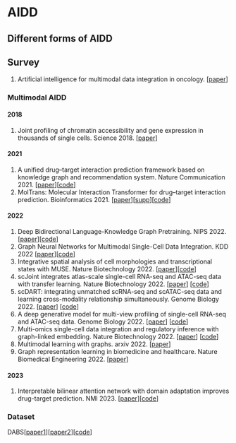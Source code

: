 # AIDD
## Different forms of AIDD

## Survey
1. Artificial intelligence for multimodal data integration in oncology. [[paper](https://reader.elsevier.com/reader/sd/pii/S153561082200441X?token=E68406806BBE9D80033D9D1AFFAA792CEABCE58A2D09555B2CE1D0A0C4E305A8F004BF03122E5EFD9A65530CFCFC2C9D&originRegion=us-east-1&originCreation=20230201105730)]

### Multimodal AIDD
#### 2018
1. Joint profiling of chromatin accessibility and gene expression in thousands of single cells. Science 2018. [[paper](https://www.science.org/doi/pdf/10.1126/science.aau0730?casa_token=xHOV6JeZEfQAAAAA:NYj4oPdBQshoJhjgp4gsEd1ssIZFyygrySro_mMvlJ9N5OHFrNikDdUU0-VyKY3i94Qbo8RKhTifvkEw)]

#### 2021
1. A unified drug–target interaction prediction framework based on knowledge graph and recommendation system. Nature Communication 2021. [[paper](https://www.nature.com/articles/s41467-021-27137-3)][[code](https://zenodo.org/record/5500305)]
2. MolTrans: Molecular Interaction Transformer for drug–target interaction prediction. Bioinformatics 2021. [[paper](https://watermark.silverchair.com/btaa880.pdf?token=AQECAHi208BE49Ooan9kkhW_Ercy7Dm3ZL_9Cf3qfKAc485ysgAAAwEwggL9BgkqhkiG9w0BBwagggLuMIIC6gIBADCCAuMGCSqGSIb3DQEHATAeBglghkgBZQMEAS4wEQQMItb58NSiDkyGb7tZAgEQgIICtLxXLjORgmb2mJpvPJ9C82Ggc-e_IXjyyR7xn52PHWtXsFwVkms7mRStau8bFmtAshH_9ZI8RGt4v_9jPOFBGkfW02pCR3P_3zqBTebe7Ss51VGcp23-aa8T3tOV6Ik5xwSOXGPyxgJ-xI6hMB7p0ItkqslY2l_YX12_pTXQdyueuZ_ulMjdGsoXdWu8-f0LcWRg01C6WYY6OwJB1W2m6Im7k9n041VDmKWpST2JM0-aHSWepxBezgXRtx9ZVpRfNeTTfwJiHfOkRESjVZsC2JFvO8949xesjwY8-GjAGsuzco4xOVGuFJ8lsGokEwktZb8oWsOkr_TDOI1igfhKBvDRYMM7OYYvblVJV5zIp_Ryz6khn4IJX3jzL36EmQtKmab9b9nq6Hj3USTqdYW34WWv85z3XsQrfJMHDDW-Vfa7KWKeGeqsBQWeZdbomDTJXdfZEK6ka4MPZMvVjG_Z6HzN8uW9lFEE0eiUs8HdRxdbsfDUDcpC8Uuv5gw9m751Kj-7S6Z_n1lndA38CKl59MJrLKo7__Z4DKIfUmfdXKiTfC6LwqGoVKwkdeYAlAO9TAZjmFmcbxuuwbY6Q1BCi8flRsRfrpd9BOkcRu3Ow6e1GwFhEBd2-xnEv4flHW-lvX1BidL80beQ7SLNxZVedwz1Qk-5sV2A1Z5bskdKJ2ZrKHCH4h0QQzykV_auaL8YfcNjcJsaaT4xBpavOzMl7fhm0duItVY4VIgeROIQAmYGANX6Yoek8bg_3bdxp7oKMr46YFJtmkcxG4F0QMPvwy9cdZk9RkqUhtNi4VHvus5CeiTmfhUdyYdELGzgiIeVjKXsShT7rX5If46csQzjOTMcLxMBxT2TbuMxlCphjJQWu3XOlfwGREOiynsEf3CNRGm8ynT6ADfO_CKVZTh0hYCv0ZCo)][[supp](https://oup.silverchair-cdn.com/oup/backfile/Content_public/Journal/bioinformatics/37/6/10.1093_bioinformatics_btaa880/1/btaa880_supplementary_data.pdf?Expires=1680407253&Signature=JEsDc4n--EPAN3ZMuFCHRrYdbvDszzVOmt~mh774EDZf-JhMVvtc3cDNHo37~ayqG5Q7vThUq6gLG7rQWt4BqS2~PVtSQ-1L9TuSV3a1ZOCZDvbYnxL8Pk0mEsOem4h68zbO6N5rDS-kBF3dkmFse664SSDG6804DgRZv6AkQog3XExyfkqRJGo-7IYvkTGyOGbqBC8Ee2b6JItHpPd44qK6M2fjtry8PYYbptnUbxzAsTF3TkojEHQ2eA17l4jeOs3AVma2H4qmselh3ceZ52YdKQoMkCwKr8hJjIp-BpZWrYH5vLs-pQkYAoA~6XfAWnmdTk63TnewRkXwvR~ETg__&Key-Pair-Id=APKAIE5G5CRDK6RD3PGA)][[code](https://github.com/kexinhuang12345/MolTrans)]

#### 2022
1. Deep Bidirectional Language-Knowledge Graph Pretraining. NIPS 2022. [[paper](https://arxiv.org/pdf/2210.09338.pdf)][[code](https://github.com/michiyasunaga/dragon)]
2. Graph Neural Networks for Multimodal Single-Cell Data Integration. KDD 2022 [[paper](https://arxiv.org/pdf/2203.01884.pdf)][[code](https://github.com/OmicsML/dance)]
3. Integrative spatial analysis of cell morphologies and transcriptional states with MUSE. Nature Biotechnology 2022. [[paper](https://www.nature.com/articles/s41587-022-01251-z)][[code](https://github.com/AltschulerWu-Lab/MUSE)]
4. scJoint integrates atlas-scale single-cell RNA-seq and ATAC-seq data with transfer learning. Nature Biotechnology 2022. [[paper](https://www.nature.com/articles/s41587-021-01161-6)] [[code](https://github.com/SydneyBioX/scJoint)]
5. scDART: integrating unmatched scRNA-seq and scATAC-seq data and learning cross-modality relationship simultaneously. Genome Biology 2022. [[paper](https://link.springer.com/article/10.1186/s13059-022-02706-x)] [[code](https://github.com/PeterZZQ/scDART)]
6. A deep generative model for multi-view profiling of single-cell RNA-seq and ATAC-seq data. Genome Biology 2022. [[paper](https://genomebiology.biomedcentral.com/articles/10.1186/s13059-021-02595-6)] [[code](https://github.com/bm2-lab/scMVP)]
7. Multi-omics single-cell data integration and regulatory inference with graph-linked embedding. Nature Biotechnology 2022. [[paper](https://www.nature.com/articles/s41587-022-01284-4)] [[code](https://github.com/gao-lab/GLUE)]
8. Multimodal learning with graphs. arxiv 2022. [[paper](https://arxiv.org/pdf/2209.03299.pdf)]
9. Graph representation learning in biomedicine and healthcare. Nature Biomedical Engineering 2022. [[paper](https://www.nature.com/articles/s41551-022-00942-x)]

#### 2023
1. Interpretable bilinear attention network with domain adaptation improves drug-target prediction. NMI 2023. [[paper](https://arxiv.org/pdf/2208.02194.pdf)][[code](https://github.com/peizhenbai/DrugBAN)]

### Dataset
DABS[[paper1](https://arxiv.org/pdf/2111.12062.pdf)][[paper2](https://openreview.net/pdf?id=ChWf1E43l4)][[code](https://github.com/alextamkin/dabs)]
